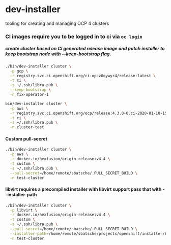 # dev-installer
tooling for creating and managing OCP 4 clusters

### CI images require you to be logged in to ci via `oc login`

##### create cluster based on CI generated release image and patch installer to keep bootstrap node with --keep-bootstrap flag.

```bash
./bin/dev-installer cluster \
  -p gcp \
  -r registry.svc.ci.openshift.org/ci-op-z0qywyr4/release:latest \
  -t ci \
  -s ~/.ssh/libra.pub \
  --keep-bootstrap \
  -n fix-operator-1
```

```bash
bin/dev-installer cluster \
  -p aws \
  -r registry.svc.ci.openshift.org/ocp/release:4.3.0-0.ci-2020-01-10-150540 \
  -t ci \
  -s ~/.ssh/libra.pub \
  -n cluster-test 
```

#### Custom pull-secret

```bash
./bin/dev-installer cluster \
  -p aws \
  -r docker.io/hexfusion/origin-release:v4.4 \
  -t custom \
  -s ~/.ssh/libra.pub \
  --pull-secret=/home/remote/sbatsche/.PULL_SECRET_BUILD \
  -n test-cluster
  ```

#### libvirt requires a precompiled installer with libvirt support pass that with --installer-path

```bash
./bin/dev-installer cluster \
  -p libvirt \
  -r docker.io/hexfusion/origin-release:v4.4 \
  -t custom \
  -s ~/.ssh/libra.pub \
  --pull-secret=/home/remote/sbatsche/.PULL_SECRET_BUILD \
  --installer-path=/home/remote/sbatsche/projects/openshift/installer/bin/openshift-install \
  -n test-cluster
  ```
